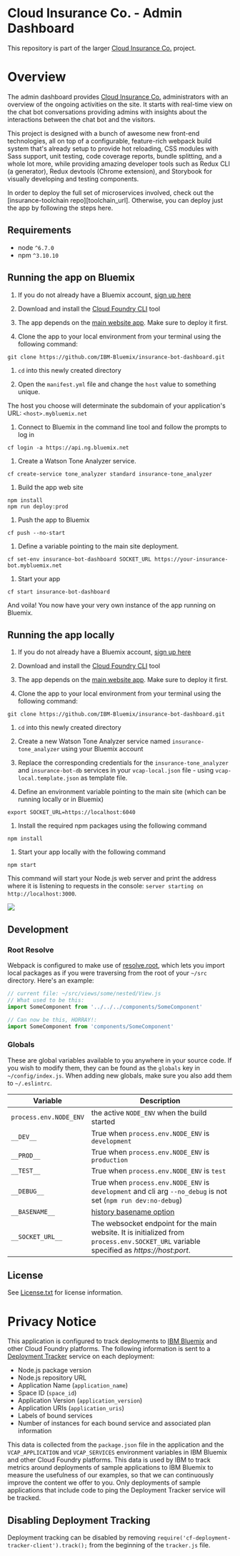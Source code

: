 # Cloud Insurance Co. - Admin Dashboard

<!-- No tests are set up currently
| **master** | [![Build Status](https://travis-ci.org/IBM-Bluemix/insurance-bot-dashboard.svg?branch=master)](https://travis-ci.org/IBM-Bluemix/insurance-bot-dashboard) |
| ----- | ----- |
| **dev** | [![Build Status](https://travis-ci.org/IBM-Bluemix/insurance-bot-dashboard.svg?branch=dev)](https://travis-ci.org/IBM-Bluemix/insurance-bot-dashboard) [![Greenkeeper badge](https://badges.greenkeeper.io/Themandunord/cloudco-insurance-dashboard.svg)](https://greenkeeper.io/) |
 -->

This repository is part of the larger [Cloud Insurance Co.](https://github.com/IBM-Bluemix/cloudco-insurance) project.

# Overview

The admin dashboard provides [Cloud Insurance Co.](https://github.com/IBM-Bluemix/cloudco-insurance) administrators with an overview of the ongoing activities on the site. It starts with real-time view on the chat bot conversations providing admins with insights about the interactions between the chat bot and the visitors.

This project is designed with a bunch of awesome new front-end technologies, all on top of a configurable, feature-rich webpack build system that's already setup to provide hot reloading, CSS modules with Sass support, unit testing, code coverage reports, bundle splitting, and a whole lot more, while providing amazing developer tools such as Redux CLI (a generator), Redux devtools (Chrome extension), and Storybook for visually developing and testing components.

In order to deploy the full set of microservices involved, check out the [insurance-toolchain repo][toolchain_url]. Otherwise, you can deploy just the app by following the steps here.

## Requirements
* node `^6.7.0`
* npm `^3.10.10`

## Running the app on Bluemix

1. If you do not already have a Bluemix account, [sign up here][bluemix_reg_url]

1. Download and install the [Cloud Foundry CLI][cloud_foundry_url] tool

1. The app depends on the [main website app](https://github.com/IBM-Bluemix/insurance-bot). Make sure to deploy it first.

1. Clone the app to your local environment from your terminal using the following command:

  ```
  git clone https://github.com/IBM-Bluemix/insurance-bot-dashboard.git
  ```

1. `cd` into this newly created directory

1. Open the `manifest.yml` file and change the `host` value to something unique.

  The host you choose will determinate the subdomain of your application's URL:  `<host>.mybluemix.net`

1. Connect to Bluemix in the command line tool and follow the prompts to log in

  ```
  cf login -a https://api.ng.bluemix.net
  ```

1. Create a Watson Tone Analyzer service.

  ```
  cf create-service tone_analyzer standard insurance-tone_analyzer
  ```

1. Build the app web site

  ```
  npm install
  npm run deploy:prod
  ```

1. Push the app to Bluemix

  ```
  cf push --no-start
  ```

1. Define a variable pointing to the main site deployment.

  ```
  cf set-env insurance-bot-dashboard SOCKET_URL https://your-insurance-bot.mybluemix.net
  ```

1. Start your app

  ```
  cf start insurance-bot-dashboard
  ```

And voila! You now have your very own instance of the app running on Bluemix.

## Running the app locally

1. If you do not already have a Bluemix account, [sign up here][bluemix_reg_url]

1. Download and install the [Cloud Foundry CLI][cloud_foundry_url] tool

1. The app depends on the [main website app](https://github.com/IBM-Bluemix/insurance-bot). Make sure to deploy it first.

1. Clone the app to your local environment from your terminal using the following command:

  ```
  git clone https://github.com/IBM-Bluemix/insurance-bot-dashboard.git
  ```

1. `cd` into this newly created directory

1. Create a new Watson Tone Analyzer service named `insurance-tone_analyzer` using your Bluemix account

1. Replace the corresponding credentials for the `insurance-tone_analyzer` and `insurance-bot-db` services in your `vcap-local.json` file - using `vcap-local.template.json` as template file.

1. Define an environment variable pointing to the main site (which can be running locally or in Bluemix)

  ```
  export SOCKET_URL=https://localhost:6040
  ```

1. Install the required npm packages using the following command

  ```
  npm install
  ```

1. Start your app locally with the following command

  ```
  npm start
  ```

This command will start your Node.js web server and print the address where it is listening to requests in the console: `server starting on http://localhost:3000`.

<img src="http://i.imgur.com/zR7VRG6.png?2" />

## Development

### Root Resolve
Webpack is configured to make use of [resolve.root](http://webpack.github.io/docs/configuration.html#resolve-root), which lets you import local packages as if you were traversing from the root of your `~/src` directory. Here's an example:

```js
// current file: ~/src/views/some/nested/View.js
// What used to be this:
import SomeComponent from '../../../components/SomeComponent'

// Can now be this, HORRAY!:
import SomeComponent from 'components/SomeComponent'
```

### Globals

These are global variables available to you anywhere in your source code. If you wish to modify them, they can be found as the `globals` key in `~/config/index.js`. When adding new globals, make sure you also add them to `~/.eslintrc`.

|Variable|Description|
|---|---|
|`process.env.NODE_ENV`|the active `NODE_ENV` when the build started|
|`__DEV__`|True when `process.env.NODE_ENV` is `development`|
|`__PROD__`|True when `process.env.NODE_ENV` is `production`|
|`__TEST__`|True when `process.env.NODE_ENV` is `test`|
|`__DEBUG__`|True when `process.env.NODE_ENV` is `development` and cli arg `--no_debug` is not set (`npm run dev:no-debug`)|
|`__BASENAME__`|[history basename option](https://github.com/rackt/history/blob/master/docs/BasenameSupport.md)|
|`__SOCKET_URL__`|The websocket endpoint for the main website. It is initialized from `process.env.SOCKET_URL` variable specified as *https://host:port*.|

## License

See [License.txt](License.txt) for license information.

# Privacy Notice

This application is configured to track deployments to [IBM Bluemix](http://www.ibm.com/cloud-computing/bluemix/) and other Cloud Foundry platforms. The following information is sent to a [Deployment Tracker](https://github.com/IBM-Bluemix/cf-deployment-tracker-service) service on each deployment:

* Node.js package version
* Node.js repository URL
* Application Name (`application_name`)
* Space ID (`space_id`)
* Application Version (`application_version`)
* Application URIs (`application_uris`)
* Labels of bound services
* Number of instances for each bound service and associated plan information

This data is collected from the `package.json` file in the application and the `VCAP_APPLICATION` and `VCAP_SERVICES` environment variables in IBM Bluemix and other Cloud Foundry platforms. This data is used by IBM to track metrics around deployments of sample applications to IBM Bluemix to measure the usefulness of our examples, so that we can continuously improve the content we offer to you. Only deployments of sample applications that include code to ping the Deployment Tracker service will be tracked.

## Disabling Deployment Tracking

Deployment tracking can be disabled by removing `require('cf-deployment-tracker-client').track();` from the beginning of the `tracker.js` file.

[bluemix_reg_url]: http://ibm.biz/insurance-store-registration
[cloud_foundry_url]: https://github.com/cloudfoundry/cli
